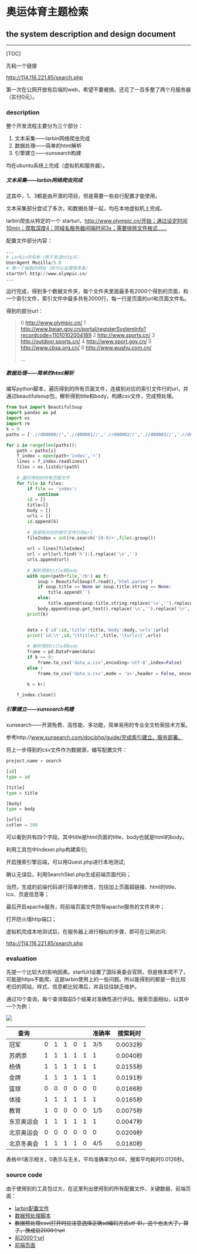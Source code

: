 

# 奥运体育主题检索

## the system description and design document

------

[TOC]

先粘一个链接

http://114.116.221.85/search.php

第一次在公网开放有后端的web，希望不要被搞，还花了一百多整了两个月服务器（实付0元）。

### description

整个开发流程主要分为三个部分：

1. 文本采集——larbin网络爬虫完成
2. 数据处理——简单的html解析
3. 引擎建立——xunsearch构建

均在ubuntu系统上完成（虚拟机和服务器）。

##### 文本采集——larbin网络爬虫完成

这其中，1、3都是由开源的项目，但是需要一些自行配置才能使用。

文本采集部分尝试了多次，和数据处理一起，均在本地虚拟机上完成。

larbin爬虫从特定的一个	starturl，http://www.olympic.cn/开始；通过设定时间10min；爬取深度4；同域名服务器间隔时间3s；需要排除文件格式……

配置文件部分内容：

```python
...
# Larbin的名称（用于发送http头）
UserAgent Mozilla/5.0
# 第一个抽取的网址（你可以设置很多条）
startUrl http://www.olympic.cn/
...
```

运行完成，得到多个数据文件夹，每个文件夹里面最多有2000个得到的页面，和一个索引文件，索引文件中最多共有2000行，每一行是页面的url和页面文件名。

得到的部分url：

>    0 http://www.olympic.cn/
>    1 http://www.beian.gov.cn/portal/registerSystemInfo?recordcode=11010102004189
>    2 http://www.sports.cn/
>    3 http://outdoor.sports.cn/
>    4 http://www.sport.gov.cn/
>    5 http://www.cbsa.org.cn/
>    6 http://www.wushu.com.cn/
>
> ...

##### 数据处理——简单的html解析

编写python脚本，遍历得到的所有页面文件，连接到对应的索引文件行的url，并通过beautifulsoup包，解析得到title和body，构建csv文件，完成预处理。

```python
from bs4 import BeautifulSoup   
import pandas as pd   
import os   
import re 
k = 0
paths = ['.//d00000//','.//d00001//','.//d00002//','.//d00003//','.//d00004//','.//d00005//','.//d00006//','.//d00007//','.//d00008//','.//d00009//','.//d00010//','.//d00011//','.//d00012//','.//d00013//','.//d00014//','.//d00015//','.//d00016//','.//d00017//','.//d00018//','.//d00019//','.//d00020//']

for i in range(len(paths)):
	path = paths[i]   
    f_index = open(path+'index','r')
    lines = f_index.readlines()
    files = os.listdir(path)
    
    # 遍历得到的所有页面文件
    for file in files:
        if file == 'index':
            continue
        id = []
        title=[]
        body = []
        urls = []
        id.append(k)
        
        # 连接到对应的索引文件行的url
        fileIndex = int(re.search('[0-9]+',file).group())
  
        url = lines[fileIndex]
        url = url[url.find('h'):].replace('\n','')
        urls.append(url)
        
		# 解析得到title和body
        with open(path+file,'rb') as f:
            soup = BeautifulSoup(f.read(),'html.parser')
            if soup.title == None or soup.title.string == None:
                title.append('')
            else:
                title.append(soup.title.string.replace('\n','').replace('\r',''))
            body.append(soup.get_text().replace('\n','').replace('\r',''))
        print(k)


        data = {'id':id,'title':title,'body':body,'urls':urls}
        print('id:\t',id,'\ttitle\t',title,'\turls\t',urls)
        
		# 解析得到title和body
        frame = pd.DataFrame(data)
        if k == 0:
            frame.to_csv('data_u.csv',encoding='utf-8',index=False)
        else :
            frame.to_csv('data_u.csv',mode = 'a+',header = False, encoding='utf-8',index=False)
    
        k = k+1

    f_index.close()
```



##### 引擎建立——xunsearch构建

xunsearch——开源免费、高性能、多功能，简单易用的专业全文检索技术方案。

参考http://www.xunsearch.com/doc/php/guide/完成索引建立、服务部署。

将上一步得到的csv文件作为数据源，编写配置文件：

```python
project.name = search

[id]
type = id

[title]
type = title

[body]
type = body

[urls]
cutlen = 100

```

可以看到共有四个字段，其中title是html页面的title，body也就是html的body。

利用工具包中Indexer.php构建索引;

开启搜索引擎后端，可以用Quest.php进行本地测试;

确认无误后，利用SearchSkel.php生成前端页面代码；

当然，生成的前端代码进行简单的修改，包括加上页面超链接、html的title、ico、页底信息等；

最后开启apache服务，将前端页面文件防导apache服务的文件夹中；

打开防火墙http端口；

虚拟机完成本地测试后，在服务器上进行相似的步骤，即可在公网访问:

http://114.116.221.85/search.php

### evaluation

先提一个比较大的影响因素。startUrl设置了国际奥委会官网，但是根本爬不了，可能是https不能爬，这是larbin使用上的一些问题。所以能得到的都是一些比较老旧的网站，样式、信息都比较滞后，并且往往缺乏维护。

通过10个查询，每个查询取前5个结果对准确性进行评估。搜索页面相似，以其中一个为例：

![](img\image-20210808172653469.png)

|查询||||||准确率|搜索耗时|
|----|--|--|--|--|--|--|--|
|冠军|0|1|1|0|1|3/5|0.0032秒|
|苏炳添|1|1|1|1|1|1| 0.0040秒 |
|杨倩|1|1|1|1|1|1|0.0155秒|
|金牌|1|1|1|1|1|1|0.0191秒|
|篮球|0|0|0|0|0|0|0.0166秒|
|体操|1|1|1|1|1|1|0.0165秒|
|教育|1|0|0|0|0|1/5| 0.0075秒 |
|东京奥运会|1|1|1|1|1|1|0.0047秒|
|北京奥运会|0|0|0|0|0|0|0.0209秒|
|北京冬奥会|1|1|1|1|0|4/5|0.0180秒|

表格中1表示相关，0表示与无关。平均准确率为0.66，搜索平均耗时0.0126秒。

### source code

由于使用到的工具包过大，在这里列出使用到的所有配置文件、关键数据、前端页面：

- [larbin配置文件](larbin-cn.conf)
- [数据预处理脚本](parser.py)
- ~~数据预处理csv(打开时应注意选择正确sd编码方式utf-8)，这个也太大了，算了，换成前2000个url~~
- [前2000个url](index)
- [前端页面](frontend/html/search.tpl)

